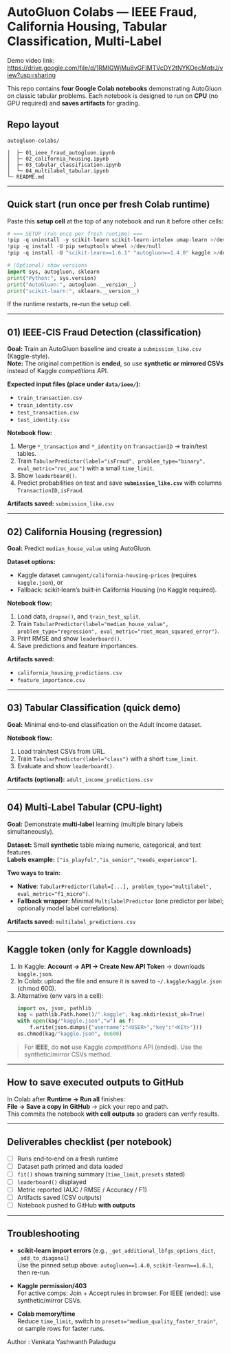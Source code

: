 # AutoGluon Colabs — IEEE Fraud, California Housing, Tabular Classification, Multi‑Label
Demo video link: https://drive.google.com/file/d/1RMlGWjMu8vGFIMTVcDY2tNYKOecMqtrJ/view?usp=sharing

This repo contains **four Google Colab notebooks** demonstrating AutoGluon on classic tabular problems. Each notebook is designed to run on **CPU** (no GPU required) and **saves artifacts** for grading.

## Repo layout

```
autogluon-colabs/

│  ├─ 01_ieee_fraud_autogluon.ipynb
│  ├─ 02_california_housing.ipynb
│  ├─ 03_tabular_classification.ipynb
│  └─ 04_multilabel_tabular.ipynb         
└─ README.md
```

---

## Quick start (run once per fresh Colab runtime)

Paste this **setup cell** at the top of any notebook and run it before other cells:

```python
# === SETUP (run once per fresh runtime) ===
!pip -q uninstall -y scikit-learn scikit-learn-intelex umap-learn >/dev/null
!pip -q install -U pip setuptools wheel >/dev/null
!pip -q install -U "scikit-learn==1.6.1" "autogluon==1.4.0" kaggle >/dev/null

# (Optional) show versions
import sys, autogluon, sklearn
print("Python:", sys.version)
print("AutoGluon:", autogluon.__version__)
print("scikit-learn:", sklearn.__version__)
```

If the runtime restarts, re-run the setup cell.

---

## 01) IEEE‑CIS Fraud Detection (classification)

**Goal:** Train an AutoGluon baseline and create a `submission_like.csv` (Kaggle-style).  
**Note:** The original competition is **ended**, so use **synthetic or mirrored CSVs** instead of Kaggle *competitions* API.

**Expected input files (place under `data/ieee/`):**
- `train_transaction.csv`
- `train_identity.csv`
- `test_transaction.csv`
- `test_identity.csv`

**Notebook flow:**
1. Merge `*_transaction` and `*_identity` on `TransactionID` → train/test tables.  
2. Train `TabularPredictor(label="isFraud", problem_type="binary", eval_metric="roc_auc")` with a small `time_limit`.  
3. Show `leaderboard()`.  
4. Predict probabilities on test and save **`submission_like.csv`** with columns `TransactionID,isFraud`.

**Artifacts saved:** `submission_like.csv`

---

## 02) California Housing (regression)

**Goal:** Predict `median_house_value` using AutoGluon.

**Dataset options:**
- Kaggle dataset `camnugent/california-housing-prices` (requires `kaggle.json`), or  
- Fallback: scikit‑learn’s built‑in California Housing (no Kaggle required).

**Notebook flow:**
1. Load data, `dropna()`, and `train_test_split`.  
2. Train `TabularPredictor(label="median_house_value", problem_type="regression", eval_metric="root_mean_squared_error")`.  
3. Print RMSE and show `leaderboard()`.  
4. Save predictions and feature importances.

**Artifacts saved:**  
- `california_housing_predictions.csv`  
- `feature_importance.csv`

---

## 03) Tabular Classification (quick demo)

**Goal:** Minimal end‑to‑end classification on the Adult Income dataset.

**Notebook flow:**
1. Load train/test CSVs from URL.  
2. Train `TabularPredictor(label="class")` with a short `time_limit`.  
3. Evaluate and show `leaderboard()`.

**Artifacts (optional):** `adult_income_predictions.csv`

---

## 04) Multi‑Label Tabular (CPU‑light)

**Goal:** Demonstrate **multi‑label** learning (multiple binary labels simultaneously).

**Dataset:** Small **synthetic** table mixing numeric, categorical, and text features.  
**Labels example:** `["is_playful","is_senior","needs_experience"]`.

**Two ways to train:**
- **Native**: `TabularPredictor(label=[...], problem_type="multilabel", eval_metric="f1_micro")`.  
- **Fallback wrapper**: Minimal `MultilabelPredictor` (one predictor per label; optionally model label correlations).

**Artifacts saved:** `multilabel_predictions.csv`

---

## Kaggle token (only for Kaggle downloads)

1. In Kaggle: **Account → API → Create New API Token** → downloads `kaggle.json`.  
2. In Colab: upload the file and ensure it is saved to `~/.kaggle/kaggle.json` (chmod 600).  
3. Alternative (env vars in a cell):
   ```python
   import os, json, pathlib
   kag = pathlib.Path.home()/".kaggle"; kag.mkdir(exist_ok=True)
   with open(kag/"kaggle.json","w") as f:
       f.write(json.dumps({"username":"<USER>","key":"<KEY>"}))
   os.chmod(kag/"kaggle.json", 0o600)
   ```

> For **IEEE**, do **not** use Kaggle *competitions* API (ended). Use the synthetic/mirror CSVs method.

---

## How to save executed outputs to GitHub

In Colab after **Runtime → Run all** finishes:  
**File → Save a copy in GitHub** → pick your repo and path.  
This commits the notebook **with cell outputs** so graders can verify results.

---

## Deliverables checklist (per notebook)

- [ ] Runs end‑to‑end on a fresh runtime  
- [ ] Dataset path printed and data loaded  
- [ ] `fit()` shows training summary (`time_limit`, `presets` stated)  
- [ ] `leaderboard()` displayed  
- [ ] Metric reported (AUC / RMSE / Accuracy / F1)  
- [ ] Artifacts saved (CSV outputs)  
- [ ] Notebook pushed to GitHub **with outputs**

---

## Troubleshooting

- **scikit‑learn import errors** (e.g., `_get_additional_lbfgs_options_dict`, `_add_to_diagonal`)  
  Use the pinned setup above: `autogluon==1.4.0`, `scikit-learn==1.6.1`, then re‑run.

- **Kaggle permission/403**  
  For active comps: Join + Accept rules in browser. For IEEE (ended): use synthetic/mirror CSVs.

- **Colab memory/time**  
  Reduce `time_limit`, switch to `presets="medium_quality_faster_train"`, or sample rows for faster runs.

Author : Venkata Yashwanth Paladugu